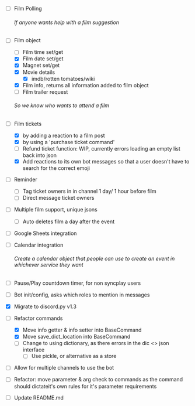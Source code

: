 - [ ] Film Polling
    ###### If anyone wants help with a film suggestion
- [ ] Film object
    - [ ] Film time set/get
    - [X] Film date set/get
    - [X] Magnet set/get
    - [X] Movie details
        - [X] imdb/rotten tomatoes/wiki
    - [X] Film info, returns all information added to film object
    - [ ] Film trailer request
    ###### So we know who wants to attend a film
- [ ] Film tickets
    - [X] by adding a reaction to a film post
    - [X] by using a 'purchase ticket command'
    - [ ] Refund ticket function: WIP, currently errors loading an empty list back into json
    - [X] Add reactions to its own bot messages so that a user doesn't have to search for the correct emoji
- [ ] Reminder
    - [ ] Tag ticket owners in in channel 1 day/ 1 hour before film
    - [ ] Direct message ticket owners
- [ ] Multiple film support, unique jsons
    - [ ] Auto deletes film a day after the event
- [ ] Google Sheets integration
- [ ] Calendar integration
    ###### Create a calendar object that people can use to create an event in whichever service they want 
- [ ] Pause/Play countdown timer, for non syncplay users
- [ ] Bot init/config, asks which roles to mention in messages
- [X] Migrate to discord.py v1.3
- [ ] Refactor commands
    - [X] Move info getter & info setter into BaseCommand
    - [X] Move save_dict_location into BaseCommand
    - [ ] Change to using dictionary, as there errors in the dic <> json interface
        - [ ] Use pickle, or alternative as a store
- [ ] Allow for multiple channels to use the bot
- [ ] Refactor: move parameter & arg check to commands as the command should dictateit's own rules for it's parameter requirements
- [ ] Update README.md

